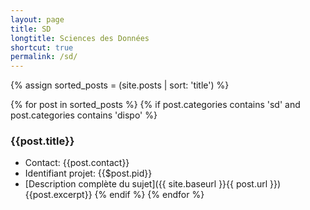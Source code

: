 ```yaml
---
layout: page
title: SD
longtitle: Sciences des Données
shortcut: true
permalink: /sd/
---
```


{% assign sorted_posts = (site.posts | sort: 'title') %}

{% for post in sorted_posts %}
    {% if post.categories contains 'sd' and post.categories contains 'dispo' %}
### {{post.title}}    
  * Contact: {{post.contact}}
  * Identifiant projet: {{$post.pid}}
  * [Description complète du sujet]({{ site.baseurl }}{{ post.url }})
{{post.excerpt}}
    {% endif %}
{% endfor %}



